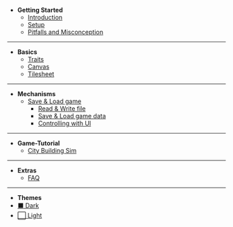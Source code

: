  - **Getting Started**
    - [Introduction](docs/Getting_Started/Introduction.md "Introduction")
    - [Setup](docs/Getting_Started/Setup.md "Setup")
    - [Pitfalls and Misconception](docs/Getting_Started/Pitfalls_Misconception.md "Pitfalls and Misconception")

---

- **Basics**
  - [Traits](docs/Basics/Trait.md "Traits")
  - [Canvas](docs/Basics/Canvas.md "Canvas")
  - [Tilesheet](docs/Basics/Tilesheet.md "Tilesheet")

---

- **Mechanisms**
    - [Save & Load game](docs/Save_Load_Mechanism/Save_Load_Mechanism.md "Intro to Save/Load Mechanism")
        - [Read & Write file](docs/Save_Load_Mechanism/Save_Load_1.md "Save & Load - Read & Write file")
        - [Save & Load game data](docs/Save_Load_Mechanism/Save_Load_2.md "Save & Load - Save/Load game data")
        - [Controlling with UI](docs/Save_Load_Mechanism/Save_Load_3.md "Save & Load - Controlling with UI")

---

- **Game-Tutorial**
    - [City Building Sim](docs/Game_Demo/City_Sim/index.md)

---

- **Extras**
    - [FAQ](docs/FAQ.md "CBS - FAQ")

---

- **Themes**
- <a href="#" title="ARMORED-TUT" data-link-title="d"> :black_large_square: Dark</a>
- <a href="#" title="ARMORED-TUT" data-link-title="l"> :white_large_square: Light</a>